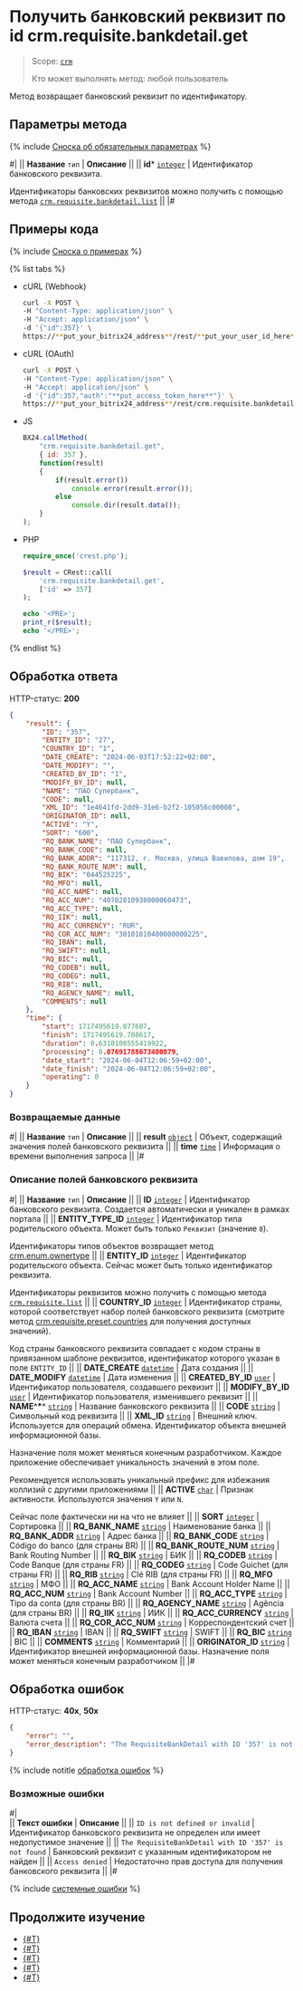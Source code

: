 # Получить банковский реквизит по id crm.requisite.bankdetail.get

> Scope: [`crm`](../../../scopes/permissions.md)
>
> Кто может выполнять метод: любой пользователь

Метод возвращает банковский реквизит по идентификатору.

## Параметры метода

{% include [Сноска об обязательных параметрах](../../../../_includes/required.md) %}

#|
|| **Название**
`тип` | **Описание** ||
|| **id***
[`integer`](../../../data-types.md) | Идентификатор банковского реквизита. 

Идентификаторы банковских реквизитов можно получить с помощью метода [`crm.requisite.bankdetail.list`](./crm-requisite-bank-detail-list.md) ||
|#

## Примеры кода

{% include [Сноска о примерах](../../../../_includes/examples.md) %}

{% list tabs %}

- cURL (Webhook)

    ```bash
    curl -X POST \
    -H "Content-Type: application/json" \
    -H "Accept: application/json" \
    -d '{"id":357}' \
    https://**put_your_bitrix24_address**/rest/**put_your_user_id_here**/**put_your_webhook_here**/crm.requisite.bankdetail.get
    ```

- cURL (OAuth) 

    ```bash
    curl -X POST \
    -H "Content-Type: application/json" \
    -H "Accept: application/json" \
    -d '{"id":357,"auth":"**put_access_token_here**"}' \
    https://**put_your_bitrix24_address**/rest/crm.requisite.bankdetail.get
    ```

- JS

    ```js
    BX24.callMethod(
        "crm.requisite.bankdetail.get",
        { id: 357 },
        function(result)
        {
            if(result.error())
                console.error(result.error());
            else
                console.dir(result.data());
        }
    );
    ```

- PHP

    ```php
    require_once('crest.php');

    $result = CRest::call(
        'crm.requisite.bankdetail.get',
        ['id' => 357]
    );

    echo '<PRE>';
    print_r($result);
    echo '</PRE>';
    ```

{% endlist %}

## Обработка ответа

HTTP-статус: **200**

```json
{
    "result": {
        "ID": "357",
        "ENTITY_ID": "27",
        "COUNTRY_ID": "1",
        "DATE_CREATE": "2024-06-03T17:52:22+02:00",
        "DATE_MODIFY": "",
        "CREATED_BY_ID": "1",
        "MODIFY_BY_ID": null,
        "NAME": "ПАО Супербанк",
        "CODE": null,
        "XML_ID": "1e4641fd-2dd9-31e6-b2f2-105056c00008",
        "ORIGINATOR_ID": null,
        "ACTIVE": "Y",
        "SORT": "600",
        "RQ_BANK_NAME": "ПАО Супербанк",
        "RQ_BANK_CODE": null,
        "RQ_BANK_ADDR": "117312, г. Москва, улица Вавилова, дом 19",
        "RQ_BANK_ROUTE_NUM": null,
        "RQ_BIK": "044525225",
        "RQ_MFO": null,
        "RQ_ACC_NAME": null,
        "RQ_ACC_NUM": "40702810938000060473",
        "RQ_ACC_TYPE": null,
        "RQ_IIK": null,
        "RQ_ACC_CURRENCY": "RUR",
        "RQ_COR_ACC_NUM": "30101810400000000225",
        "RQ_IBAN": null,
        "RQ_SWIFT": null,
        "RQ_BIC": null,
        "RQ_CODEB": null,
        "RQ_CODEG": null,
        "RQ_RIB": null,
        "RQ_AGENCY_NAME": null,
        "COMMENTS": null
    },
    "time": {
        "start": 1717495619.077607,
        "finish": 1717495619.708617,
        "duration": 0.6310100555419922,
        "processing": 0.07691788673400879,
        "date_start": "2024-06-04T12:06:59+02:00",
        "date_finish": "2024-06-04T12:06:59+02:00",
        "operating": 0
    }
}
```

### Возвращаемые данные

#|
|| **Название**
`тип` | **Описание** ||
|| **result**
[`object`](../../../data-types.md) | Объект, содержащий значения полей банковского реквизита ||
|| **time**
[`time`](../../../data-types.md) | Информация о времени выполнения запроса ||
|#

### Описание полей банковского реквизита

#|
|| **Название**
`тип` | **Описание** ||
|| **ID**
[`integer`](../../../data-types.md) | Идентификатор банковского реквизита. Создается автоматически и уникален в рамках портала ||
|| **ENTITY_TYPE_ID**
[`integer`](../../../data-types.md) | Идентификатор типа родительского объекта. Может быть только `Реквизит` (значение `8`).

Идентификаторы типов объектов возвращает метод [crm.enum.ownertype](../../auxiliary/enum/crm-enum-owner-type.md) 
||
|| **ENTITY_ID**
[`integer`](../../../data-types.md) | Идентификатор родительского объекта. Сейчас может быть только идентификатор реквизита. 

Идентификаторы реквизитов можно получить с помощью метода [`crm.requisite.list`](../universal/crm-requisite-list.md) ||
|| **COUNTRY_ID**
[`integer`](../../../data-types.md) | Идентификатор страны, которой соответствует набор полей банковского реквизита (смотрите метод [crm.requisite.preset.countries](../presets/crm-requisite-preset-countries.md) для получения доступных значений).

Код страны банковского реквизита совпадает с кодом страны в привязанном шаблоне реквизитов, идентификатор которого указан в поле `ENTITY_ID` 
||
|| **DATE_CREATE**
[`datetime`](../../../data-types.md) | Дата создания ||
|| **DATE_MODIFY**
[`datetime`](../../../data-types.md) | Дата изменения ||
|| **CREATED_BY_ID**
[`user`](../../../data-types.md) | Идентификатор пользователя, создавшего реквизит ||
|| **MODIFY_BY_ID**
[`user`](../../../data-types.md) | Идентификатор пользователя, изменившего реквизит ||
|| **NAME^*^**
[`string`](../../../data-types.md) | Название банковского реквизита ||
|| **CODE**
[`string`](../../../data-types.md) | Символьный код реквизита ||
|| **XML_ID**
[`string`](../../../data-types.md) | Внешний ключ. Используется для операций обмена. Идентификатор объекта внешней информационной базы. 

Назначение поля может меняться конечным разработчиком. Каждое приложение обеспечивает уникальность значений в этом поле. 

Рекомендуется использовать уникальный префикс для избежания коллизий с другими приложениями 
||
|| **ACTIVE**
[`char`](../../../data-types.md) | Признак активности. Используются значения `Y` или `N`. 

Сейчас поле фактически ни на что не влияет ||
|| **SORT**
[`integer`](../../../data-types.md) | Сортировка ||
|| **RQ_BANK_NAME**
[`string`](../../../data-types.md) | Наименование банка ||
|| **RQ_BANK_ADDR**
[`string`](../../../data-types.md) | Адрес банка ||
|| **RQ_BANK_CODE**
[`string`](../../../data-types.md) | Código do banco (для страны BR) ||
|| **RQ_BANK_ROUTE_NUM**
[`string`](../../../data-types.md) | Bank Routing Number ||
|| **RQ_BIK**
[`string`](../../../data-types.md) | БИК ||
|| **RQ_CODEB**
[`string`](../../../data-types.md) | Code Banque (для страны FR) ||
|| **RQ_CODEG**
[`string`](../../../data-types.md) | Code Guichet (для страны FR) ||
|| **RQ_RIB**
[`string`](../../../data-types.md) | Clé RIB (для страны FR) ||
|| **RQ_MFO**
[`string`](../../../data-types.md) | МФО ||
|| **RQ_ACC_NAME**
[`string`](../../../data-types.md) | Bank Account Holder Name ||
|| **RQ_ACC_NUM**
[`string`](../../../data-types.md) | Bank Account Number ||
|| **RQ_ACC_TYPE**
[`string`](../../../data-types.md) | Tipo da conta (для страны BR) ||
|| **RQ_AGENCY_NAME**
[`string`](../../../data-types.md) | Agência (для страны BR) ||
|| **RQ_IIK**
[`string`](../../../data-types.md) | ИИК ||
|| **RQ_ACC_CURRENCY**
[`string`](../../../data-types.md) | Валюта счета ||
|| **RQ_COR_ACC_NUM**
[`string`](../../../data-types.md) | Корреспондентский счет ||
|| **RQ_IBAN**
[`string`](../../../data-types.md) | IBAN ||
|| **RQ_SWIFT**
[`string`](../../../data-types.md) | SWIFT ||
|| **RQ_BIC**
[`string`](../../../data-types.md) | BIC ||
|| **COMMENTS**
[`string`](../../../data-types.md) | Комментарий ||
|| **ORIGINATOR_ID**
[`string`](../../../data-types.md) | Идентификатор внешней информационной базы. Назначение поля может меняться конечным разработчиком ||
|#

## Обработка ошибок

HTTP-статус: **40x**, **50x**

```json
{
    "error": "",
    "error_description": "The RequisiteBankDetail with ID '357' is not found"
}
```

{% include notitle [обработка ошибок](../../../../_includes/error-info.md) %}

### Возможные ошибки

#|  
|| **Текст ошибки** | **Описание** ||
|| `ID is not defined or invalid` | Идентификатор банковского реквизита не определен или имеет недопустимое значение ||
|| `The RequisiteBankDetail with ID '357' is not found` | Банковский реквизит с указанным идентификатором не найден ||
|| `Access denied` | Недостаточно прав доступа для получения банковского реквизита ||
|#

{% include [системные ошибки](../../../../_includes/system-errors.md) %}

## Продолжите изучение

- [{#T}](./crm-requisite-bank-detail-add.md)
- [{#T}](./crm-requisite-bank-detail-update.md)
- [{#T}](./crm-requisite-bank-detail-list.md)
- [{#T}](./crm-requisite-bank-detail-delete.md)
- [{#T}](./crm-requisite-bank-detail-fields.md)